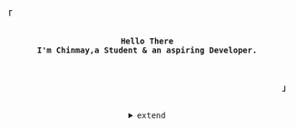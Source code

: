 <!--
<!-- Inspiration https://github.com/rxyhn -->
<!-- Profile -->
<p align="left"><strong><samp>「</samp></strong></p>
    <p align="center">
      <samp><br>
            <b>
            Hello There
        <br>
            I'm Chinmay,a Student & an aspiring Developer. 
            </b>
        <br>
        <br>
      </samp><br>
    </p>
<p align="right"><strong><samp>」</samp></strong></p>
<br>

<details align="center">
<summary><samp>extend</samp></summary>
<h2></h2><br>

<!-- Contact Me -->
<p align="center">
    <samp>
        <a href="mailto:mavenal2143@gmail.com" target="_blank"><img alt="Gmail" src="https://img.shields.io/badge/Gmail-D14836?style=for-the-badge&logo=gmail&logoColor=white"></a>
        <a href="https://www.linkedin.com/in/chinmay-joshi-b676961aa/" target="_blank"><img style="width:100px ;" alt="LinkedIn" src="https://www.tmf-group.com/-/media/images/logos/case-study-logos/linkedin.png"></a>
      <h2></h2><br>
    </samp>
</p>
